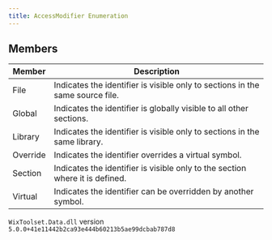 ```yaml
---
title: AccessModifier Enumeration
---
```


## Members
| Member | Description |
| ------ | ----------- |
| File | Indicates the identifier is visible only to sections in the same source file. |
| Global | Indicates the identifier is globally visible to all other sections. |
| Library | Indicates the identifier is visible only to sections in the same library. |
| Override | Indicates the identifier overrides a virtual symbol. |
| Section | Indicates the identifier is visible only to the section where it is defined. |
| Virtual | Indicates the identifier can be overridden by another symbol. |
`WixToolset.Data.dll` version `5.0.0+41e11442b2ca93e444b60213b5ae99dcbab787d8`
